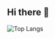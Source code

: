## Hi there 👋
![Top Langs](https://github-readme-stats.vercel.app/api/top-langs/?username=SUNWOOW00&layout=compact)

